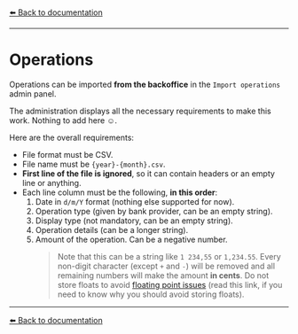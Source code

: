 [⬅️ Back to documentation](../README.md)

---

# Operations

Operations can be imported **from the backoffice** in the `Import operations` admin panel.

The administration displays all the necessary requirements to make this work. Nothing to add here ☺.

Here are the overall requirements:

* File format must be CSV.
* File name must be `{year}-{month}.csv`.
* **First line of the file is ignored**, so it can contain headers or an empty line or anything.
* Each line column must be the following, **in this order**:
  1. Date in `d/m/Y` format (nothing else supported for now).
  2. Operation type (given by bank provider, can be an empty string).
  3. Display type (not mandatory, can be an empty string).
  4. Operation details (can be a longer string).
  5. Amount of the operation. Can be a negative number.
     > Note that this can be a string like `1 234,55` or `1,234.55`. Every non-digit character (except `+` and `-`) will be removed and all remaining numbers will make the amount **in cents**. Do not store floats to avoid [floating point issues](https://0.30000000000000004.com/) (read this link, if you need to know why you should avoid storing floats).

---
[⬅️ Back to documentation](../README.md)
